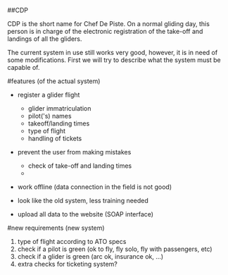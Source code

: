 ##CDP

CDP is the short name for Chef De Piste. On a normal gliding day, this person is in charge 
of the electronic registration of the take-off and landings of all the gliders. 

The current system in use still works very good, however, it is in need of some modifications. 
First we will try to describe what the system must be capable of.


#features (of the actual system)

* register a glider flight

  * glider immatriculation
  * pilot('s) names
  * takeoff/landing times
  * type of flight
  * handling of tickets
 
* prevent the user from making mistakes

  * check of take-off and landing times
  * 
* work offline (data connection in the field is not good)
* look like the old system, less training needed
* upload all data to the website (SOAP interface)
 

#new requirements (new system)

1. type of flight according to ATO specs 
2. check if a pilot is green (ok to fly, fly solo, fly with passengers, etc)
3. check if a glider is green (arc ok, insurance ok, ...)
4. extra checks for ticketing system?



